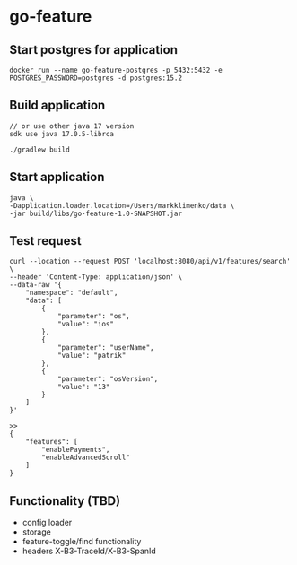 # go-feature

## Start postgres for application
```
docker run --name go-feature-postgres -p 5432:5432 -e POSTGRES_PASSWORD=postgres -d postgres:15.2
```

## Build application
```
// or use other java 17 version
sdk use java 17.0.5-librca

./gradlew build
```

## Start application
```
java \
-Dapplication.loader.location=/Users/markklimenko/data \
-jar build/libs/go-feature-1.0-SNAPSHOT.jar
```

## Test request
```
curl --location --request POST 'localhost:8080/api/v1/features/search' \
--header 'Content-Type: application/json' \
--data-raw '{
    "namespace": "default",
    "data": [
        {
            "parameter": "os",
            "value": "ios"
        },
        {
            "parameter": "userName",
            "value": "patrik"
        },
        {
            "parameter": "osVersion",
            "value": "13"
        }
    ]
}'

>>
{
    "features": [
        "enablePayments",
        "enableAdvancedScroll"
    ]
}
```

## Functionality (TBD)
- config loader
- storage
- feature-toggle/find functionality
- headers X-B3-TraceId/X-B3-SpanId